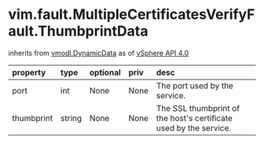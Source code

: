 vim.fault.MultipleCertificatesVerifyFault.ThumbprintData
========================================================
inherits from [vmodl.DynamicData](docs/vmodl.DynamicData.md)
as of [vSphere API 4.0](vim.version.md#vim.version.version5)




| property | type | optional | priv | desc |
|:---------|:-----|:---------|:-----|:-----|
| port | int | None | None | The port used by the service. |
| thumbprint | string | None | None | The SSL thumbprint of the host's certificate used by the service. |



